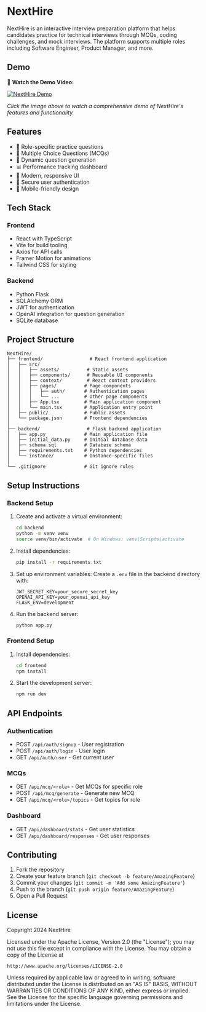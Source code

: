 # NextHire

NextHire is an interactive interview preparation platform that helps candidates practice for technical interviews through MCQs, coding challenges, and mock interviews. The platform supports multiple roles including Software Engineer, Product Manager, and more.

## Demo

🎥 **Watch the Demo Video:**

[![NextHire Demo](https://cdn.loom.com/sessions/thumbnails/placeholder.png)](https://www.loom.com/share/your-video-id)

*Click the image above to watch a comprehensive demo of NextHire's features and functionality.*

## Features

- 🎯 Role-specific practice questions
- 📝 Multiple Choice Questions (MCQs)
- 🔄 Dynamic question generation
- 📊 Performance tracking dashboard
- 🎨 Modern, responsive UI
- 🔐 Secure user authentication
- 📱 Mobile-friendly design

## Tech Stack

### Frontend
- React with TypeScript
- Vite for build tooling
- Axios for API calls
- Framer Motion for animations
- Tailwind CSS for styling

### Backend
- Python Flask
- SQLAlchemy ORM
- JWT for authentication
- OpenAI integration for question generation
- SQLite database

## Project Structure

```
NextHire/
├── frontend/                 # React frontend application
│   ├── src/
│   │   ├── assets/          # Static assets
│   │   ├── components/      # Reusable UI components
│   │   ├── context/         # React context providers
│   │   ├── pages/          # Page components
│   │   │   ├── auth/       # Authentication pages
│   │   │   └── ...         # Other page components
│   │   ├── App.tsx         # Main application component
│   │   └── main.tsx        # Application entry point
│   ├── public/             # Public assets
│   └── package.json        # Frontend dependencies
│
├── backend/                 # Flask backend application
│   ├── app.py              # Main application file
│   ├── initial_data.py     # Initial database data
│   ├── schema.sql          # Database schema
│   ├── requirements.txt    # Python dependencies
│   └── instance/           # Instance-specific files
│
└── .gitignore              # Git ignore rules

```

## Setup Instructions

### Backend Setup

1. Create and activate a virtual environment:
   ```bash
   cd backend
   python -m venv venv
   source venv/bin/activate  # On Windows: venv\Scripts\activate
   ```

2. Install dependencies:
   ```bash
   pip install -r requirements.txt
   ```

3. Set up environment variables:
   Create a `.env` file in the backend directory with:
   ```
   JWT_SECRET_KEY=your_secure_secret_key
   OPENAI_API_KEY=your_openai_api_key
   FLASK_ENV=development
   ```

4. Run the backend server:
   ```bash
   python app.py
   ```

### Frontend Setup

1. Install dependencies:
   ```bash
   cd frontend
   npm install
   ```

2. Start the development server:
   ```bash
   npm run dev
   ```

## API Endpoints

### Authentication
- POST `/api/auth/signup` - User registration
- POST `/api/auth/login` - User login
- GET `/api/auth/user` - Get current user

### MCQs
- GET `/api/mcq/<role>` - Get MCQs for specific role
- POST `/api/mcq/generate` - Generate new MCQ
- GET `/api/mcq/<role>/topics` - Get topics for role

### Dashboard
- GET `/api/dashboard/stats` - Get user statistics
- GET `/api/dashboard/responses` - Get user responses

## Contributing

1. Fork the repository
2. Create your feature branch (`git checkout -b feature/AmazingFeature`)
3. Commit your changes (`git commit -m 'Add some AmazingFeature'`)
4. Push to the branch (`git push origin feature/AmazingFeature`)
5. Open a Pull Request

## License

Copyright 2024 NextHire

Licensed under the Apache License, Version 2.0 (the "License");
you may not use this file except in compliance with the License.
You may obtain a copy of the License at

    http://www.apache.org/licenses/LICENSE-2.0

Unless required by applicable law or agreed to in writing, software
distributed under the License is distributed on an "AS IS" BASIS,
WITHOUT WARRANTIES OR CONDITIONS OF ANY KIND, either express or implied.
See the License for the specific language governing permissions and
limitations under the License. 